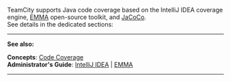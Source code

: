 [//]: # (title: Configuring Java Code Coverage)
[//]: # (auxiliary-id: Configuring Java Code Coverage)
TeamCity supports Java code coverage based on the IntelliJ IDEA coverage engine, [EMMA](http://emma.sourceforge.net/) open-source toolkit, and [JaCoCo](http://www.eclemma.org/jacoco/).   
See details in the dedicated sections:

<toc>
</toc>


__ __

__See also:__


__Concepts__: [Code Coverage](code-coverage.md)   
__Administrator's Guide__: [IntelliJ IDEA](intellij-idea.md) | [EMMA](emma.md)

__ __